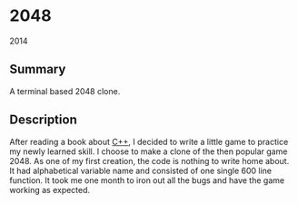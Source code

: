 # 2048
2014

## Summary
A terminal based 2048 clone.

## Description
After reading a book about [C++](../skills/cpp.md), I decided to write a little game to practice my newly learned skill. I choose to make a clone of the then popular game 2048. As one of my first creation, the code is nothing to write home about. It had alphabetical variable name and consisted of one single 600 line function. It took me one month to iron out all the bugs and have the game working as expected.
